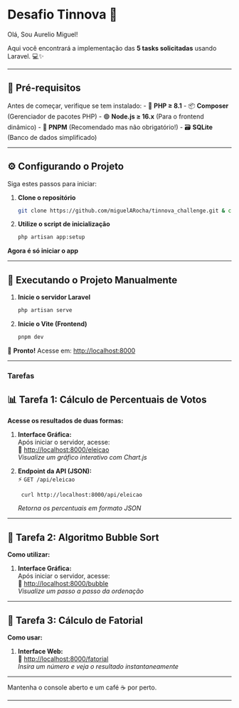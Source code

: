 # Desafio Tinnova 🚀

Olá, Sou Aurelio Miguel! 

Aqui você encontrará a implementação das **5 tasks solicitadas** usando Laravel. 💻✨

---

## 🧰 Pré-requisitos

Antes de começar, verifique se tem instalado:
    - 🐘 **PHP ≥ 8.1**
    - 📦 **Composer** (Gerenciador de pacotes PHP)
    - 🟢 **Node.js ≥ 16.x** (Para o frontend dinâmico)
    - 🚀 **PNPM** (Recomendado mas não obrigatório!)
    - 🗃️ **SQLite** (Banco de dados simplificado)

---

## ⚙️ Configurando o Projeto

Siga estes passos para iniciar:

1. **Clone o repositório**  

    ```bash
    git clone https://github.com/miguelARocha/tinnova_challenge.git & cd tinnova_challenge
    ```

2. **Utilize o script de inicialização**  
    ```bash
    php artisan app:setup
    ```

**Agora é só iniciar o app** 

---

## 🚀 Executando o Projeto Manualmente

1. **Inicie o servidor Laravel**  
    ```bash
    php artisan serve
    ```

2. **Inicie o Vite (Frontend)**  
    ```bash
    pnpm dev
    ```

🎉 **Pronto!** Acesse em: [http://localhost:8000](http://localhost:8000)

---


### Tarefas

## 📊 Tarefa 1: Cálculo de Percentuais de Votos

**Acesse os resultados de duas formas:**
1. **Interface Gráfica:**  
   Após iniciar o servidor, acesse:  
   🔗 [http://localhost:8000/eleicao](http://localhost:8000/eleicao)  
   *Visualize um gráfico interativo com Chart.js*

2. **Endpoint da API (JSON):**  
   ⚡ `GET /api/eleicao`  
   ```bash
    curl http://localhost:8000/api/eleicao
   ```
    *Retorna os percentuais em formato JSON*
---

## 🔄 Tarefa 2: Algoritmo Bubble Sort

**Como utilizar:**
1. **Interface Gráfica:**  
   Após iniciar o servidor, acesse:  
   🔗 [http://localhost:8000/bubble](http://localhost:8000/bubble)  
   *Visualize um passo a passo da ordenação*
---

## 🔢 Tarefa 3: Cálculo de Fatorial

**Como usar:**
1. **Interface Web:**  
   🔗 [http://localhost:8000/fatorial](http://localhost:8000/fatorial)  
   *Insira um número e veja o resultado instantaneamente*
---



Mantenha o console aberto e um café ☕ por perto.

---